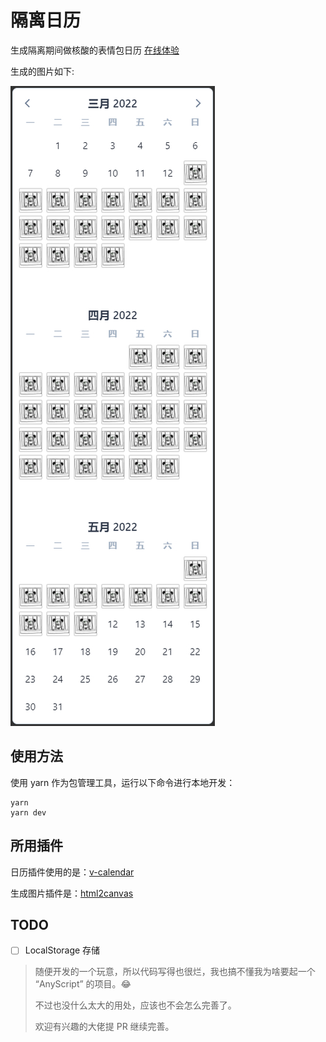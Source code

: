 # 隔离日历

生成隔离期间做核酸的表情包日历
[在线体验](https://quarantine-calendar.vercel.app/)

生成的图片如下:

![示例图片](./demo.png)



## 使用方法

使用 yarn 作为包管理工具，运行以下命令进行本地开发：
```shell
yarn
yarn dev
```
## 所用插件
日历插件使用的是：[v-calendar](https://github.com/nathanreyes/v-calendar)

生成图片插件是：[html2canvas](https://html2canvas.hertzen.com/)

## TODO
- [ ] LocalStorage 存储






> 随便开发的一个玩意，所以代码写得也很烂，我也搞不懂我为啥要起一个 “AnyScript” 的项目。😂
>
> 不过也没什么太大的用处，应该也不会怎么完善了。
>
> 欢迎有兴趣的大佬提 PR 继续完善。
